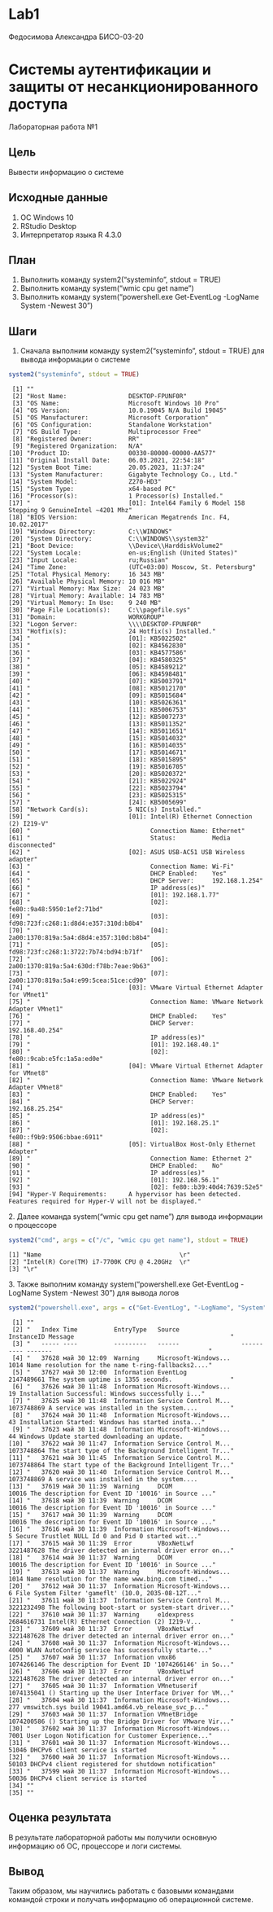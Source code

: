 # Lab1
Федосимова Александра БИСО-03-20

# Системы аутентификации и защиты от несанкционированного доступа

Лабораторная работа №1

## Цель

Вывести информацию о системе

## Исходные данные

1.  ОС Windows 10
2.  RStudio Desktop
3.  Интерпретатор языка R 4.3.0

## План

1.  Выполнить команду system2(“systeminfo”, stdout = TRUE)
2.  Выполнить команду system(“wmic cpu get name”)
3.  Выполнить команду system(“powershell.exe Get-EventLog -LogName System -Newest 30”)

## Шаги

1.  Сначала выполним команду system2(“systeminfo”, stdout = TRUE) для вывода информации о системе

``` r
system2("systeminfo", stdout = TRUE)
```

     [1] ""                                                                                                               
     [2] "Host Name:                 DESKTOP-FPUNF0R"                                                                     
     [3] "OS Name:                   Microsoft Windows 10 Pro"                                                            
     [4] "OS Version:                10.0.19045 N/A Build 19045"                                                          
     [5] "OS Manufacturer:           Microsoft Corporation"                                                               
     [6] "OS Configuration:          Standalone Workstation"                                                              
     [7] "OS Build Type:             Multiprocessor Free"                                                                 
     [8] "Registered Owner:          RR"                                                                                  
     [9] "Registered Organization:   N/A"                                                                                 
    [10] "Product ID:                00330-80000-00000-AA577"                                                             
    [11] "Original Install Date:     06.03.2021, 22:54:18"                                                                
    [12] "System Boot Time:          20.05.2023, 11:37:24"                                                                
    [13] "System Manufacturer:       Gigabyte Technology Co., Ltd."                                                       
    [14] "System Model:              Z270-HD3"                                                                            
    [15] "System Type:               x64-based PC"                                                                        
    [16] "Processor(s):              1 Processor(s) Installed."                                                           
    [17] "                           [01]: Intel64 Family 6 Model 158 Stepping 9 GenuineIntel ~4201 Mhz"                  
    [18] "BIOS Version:              American Megatrends Inc. F4, 10.02.2017"                                             
    [19] "Windows Directory:         C:\\WINDOWS"                                                                         
    [20] "System Directory:          C:\\WINDOWS\\system32"                                                               
    [21] "Boot Device:               \\Device\\HarddiskVolume2"                                                           
    [22] "System Locale:             en-us;English (United States)"                                                       
    [23] "Input Locale:              ru;Russian"                                                                          
    [24] "Time Zone:                 (UTC+03:00) Moscow, St. Petersburg"                                                  
    [25] "Total Physical Memory:     16 343 MB"                                                                           
    [26] "Available Physical Memory: 10 016 MB"                                                                           
    [27] "Virtual Memory: Max Size:  24 023 MB"                                                                           
    [28] "Virtual Memory: Available: 14 783 MB"                                                                           
    [29] "Virtual Memory: In Use:    9 240 MB"                                                                            
    [30] "Page File Location(s):     C:\\pagefile.sys"                                                                    
    [31] "Domain:                    WORKGROUP"                                                                           
    [32] "Logon Server:              \\\\DESKTOP-FPUNF0R"                                                                 
    [33] "Hotfix(s):                 24 Hotfix(s) Installed."                                                             
    [34] "                           [01]: KB5022502"                                                                     
    [35] "                           [02]: KB4562830"                                                                     
    [36] "                           [03]: KB4577586"                                                                     
    [37] "                           [04]: KB4580325"                                                                     
    [38] "                           [05]: KB4589212"                                                                     
    [39] "                           [06]: KB4598481"                                                                     
    [40] "                           [07]: KB5003791"                                                                     
    [41] "                           [08]: KB5012170"                                                                     
    [42] "                           [09]: KB5015684"                                                                     
    [43] "                           [10]: KB5026361"                                                                     
    [44] "                           [11]: KB5006753"                                                                     
    [45] "                           [12]: KB5007273"                                                                     
    [46] "                           [13]: KB5011352"                                                                     
    [47] "                           [14]: KB5011651"                                                                     
    [48] "                           [15]: KB5014032"                                                                     
    [49] "                           [16]: KB5014035"                                                                     
    [50] "                           [17]: KB5014671"                                                                     
    [51] "                           [18]: KB5015895"                                                                     
    [52] "                           [19]: KB5016705"                                                                     
    [53] "                           [20]: KB5020372"                                                                     
    [54] "                           [21]: KB5022924"                                                                     
    [55] "                           [22]: KB5023794"                                                                     
    [56] "                           [23]: KB5025315"                                                                     
    [57] "                           [24]: KB5005699"                                                                     
    [58] "Network Card(s):           5 NIC(s) Installed."                                                                 
    [59] "                           [01]: Intel(R) Ethernet Connection (2) I219-V"                                       
    [60] "                                 Connection Name: Ethernet"                                                     
    [61] "                                 Status:          Media disconnected"                                           
    [62] "                           [02]: ASUS USB-AC51 USB Wireless adapter"                                            
    [63] "                                 Connection Name: Wi-Fi"                                                        
    [64] "                                 DHCP Enabled:    Yes"                                                          
    [65] "                                 DHCP Server:     192.168.1.254"                                                
    [66] "                                 IP address(es)"                                                                
    [67] "                                 [01]: 192.168.1.77"                                                            
    [68] "                                 [02]: fe80::9a48:5950:1ef2:71bd"                                               
    [69] "                                 [03]: fd98:723f:c268:1:d8d4:e357:310d:b8b4"                                    
    [70] "                                 [04]: 2a00:1370:819a:5a4:d8d4:e357:310d:b8b4"                                  
    [71] "                                 [05]: fd98:723f:c268:1:3722:7b74:bd94:b71f"                                    
    [72] "                                 [06]: 2a00:1370:819a:5a4:630d:f78b:7eae:9b63"                                  
    [73] "                                 [07]: 2a00:1370:819a:5a4:e99:5cea:51ce:cd90"                                   
    [74] "                           [03]: VMware Virtual Ethernet Adapter for VMnet1"                                    
    [75] "                                 Connection Name: VMware Network Adapter VMnet1"                                
    [76] "                                 DHCP Enabled:    Yes"                                                          
    [77] "                                 DHCP Server:     192.168.40.254"                                               
    [78] "                                 IP address(es)"                                                                
    [79] "                                 [01]: 192.168.40.1"                                                            
    [80] "                                 [02]: fe80::9cab:e5fc:1a5a:ed0e"                                               
    [81] "                           [04]: VMware Virtual Ethernet Adapter for VMnet8"                                    
    [82] "                                 Connection Name: VMware Network Adapter VMnet8"                                
    [83] "                                 DHCP Enabled:    Yes"                                                          
    [84] "                                 DHCP Server:     192.168.25.254"                                               
    [85] "                                 IP address(es)"                                                                
    [86] "                                 [01]: 192.168.25.1"                                                            
    [87] "                                 [02]: fe80::f9b9:9506:bbae:6911"                                               
    [88] "                           [05]: VirtualBox Host-Only Ethernet Adapter"                                         
    [89] "                                 Connection Name: Ethernet 2"                                                   
    [90] "                                 DHCP Enabled:    No"                                                           
    [91] "                                 IP address(es)"                                                                
    [92] "                                 [01]: 192.168.56.1"                                                            
    [93] "                                 [02]: fe80::b39:40d4:7639:52e5"                                                
    [94] "Hyper-V Requirements:      A hypervisor has been detected. Features required for Hyper-V will not be displayed."

2\. Далее команда system(“wmic cpu get name”) для вывода информации о процессоре

``` r
system2("cmd", args = c("/c", "wmic cpu get name"), stdout = TRUE)
```

    [1] "Name                                      \r"
    [2] "Intel(R) Core(TM) i7-7700K CPU @ 4.20GHz  \r"
    [3] "\r"                                          

3\. Также выполним команду system(“powershell.exe Get-EventLog -LogName
System -Newest 30”) для вывода логов

``` r
system2("powershell.exe", args = c("Get-EventLog", "-LogName", "System", "-Newest", "30"), stdout = TRUE)
```

     [1] ""                                                                                                                       
     [2] "   Index Time          EntryType   Source                 InstanceID Message                                           "
     [3] "   ----- ----          ---------   ------                 ---------- -------                                           "
     [4] "   37628 май 30 12:09  Warning     Microsoft-Windows...         1014 Name resolution for the name t-ring-fallbacks2...."
     [5] "   37627 май 30 12:00  Information EventLog               2147489661 The system uptime is 1355 seconds.                "
     [6] "   37626 май 30 11:48  Information Microsoft-Windows...           19 Installation Successful: Windows successfully i..."
     [7] "   37625 май 30 11:48  Information Service Control M...   1073748869 A service was installed in the system....         "
     [8] "   37624 май 30 11:48  Information Microsoft-Windows...           43 Installation Started: Windows has started insta..."
     [9] "   37623 май 30 11:48  Information Microsoft-Windows...           44 Windows Update started downloading an update.     "
    [10] "   37622 май 30 11:47  Information Service Control M...   1073748864 The start type of the Background Intelligent Tr..."
    [11] "   37621 май 30 11:45  Information Service Control M...   1073748864 The start type of the Background Intelligent Tr..."
    [12] "   37620 май 30 11:40  Information Service Control M...   1073748869 A service was installed in the system....         "
    [13] "   37619 май 30 11:39  Warning     DCOM                        10016 The description for Event ID '10016' in Source ..."
    [14] "   37618 май 30 11:39  Warning     DCOM                        10016 The description for Event ID '10016' in Source ..."
    [15] "   37617 май 30 11:39  Warning     DCOM                        10016 The description for Event ID '10016' in Source ..."
    [16] "   37616 май 30 11:39  Information Microsoft-Windows...            5 Secure Trustlet NULL Id 0 and Pid 0 started wit..."
    [17] "   37615 май 30 11:39  Error       VBoxNetLwf             3221487628 The driver detected an internal driver error on..."
    [18] "   37614 май 30 11:37  Warning     DCOM                        10016 The description for Event ID '10016' in Source ..."
    [19] "   37613 май 30 11:37  Warning     Microsoft-Windows...         1014 Name resolution for the name www.bing.com timed..."
    [20] "   37612 май 30 11:37  Information Microsoft-Windows...            6 File System Filter 'gameflt' (10.0, 2035-08-12T..."
    [21] "   37611 май 30 11:37  Information Service Control M...   3221232498 The following boot-start or system-start driver..."
    [22] "   37610 май 30 11:37  Warning     e1dexpress             2684616731 Intel(R) Ethernet Connection (2) I219-V...        "
    [23] "   37609 май 30 11:37  Error       VBoxNetLwf             3221487628 The driver detected an internal driver error on..."
    [24] "   37608 май 30 11:37  Information Microsoft-Windows...         4000 WLAN AutoConfig service has successfully starte..."
    [25] "   37607 май 30 11:37  Information vmx86                  1074266146 The description for Event ID '1074266146' in So..."
    [26] "   37606 май 30 11:37  Error       VBoxNetLwf             3221487628 The driver detected an internal driver error on..."
    [27] "   37605 май 30 11:37  Information VMnetuserif            1074135041 () Starting up the User Interface Driver for VM..."
    [28] "   37604 май 30 11:37  Information Microsoft-Windows...          277 vmswitch.sys build 19041.amd64.vb_release_svc_p..."
    [29] "   37603 май 30 11:37  Information VMnetBridge            1074200586 () Starting up the Bridge Driver for VMware Vir..."
    [30] "   37602 май 30 11:37  Information Microsoft-Windows...         7001 User Logon Notification for Customer Experience..."
    [31] "   37601 май 30 11:37  Information Microsoft-Windows...        51046 DHCPv6 client service is started                  "
    [32] "   37600 май 30 11:37  Information Microsoft-Windows...        50103 DHCPv4 client registered for shutdown notification"
    [33] "   37599 май 30 11:37  Information Microsoft-Windows...        50036 DHCPv4 client service is started                  "
    [34] ""                                                                                                                      
    [35] ""                                                                                                                       

## Оценка результата

В результате лабораторной работы мы получили основную информацию об ОС, процессоре и логи системы.

## Вывод

Таким образом, мы научились работать с базовыми командами командой строки и получать информацию об операционной системе.
